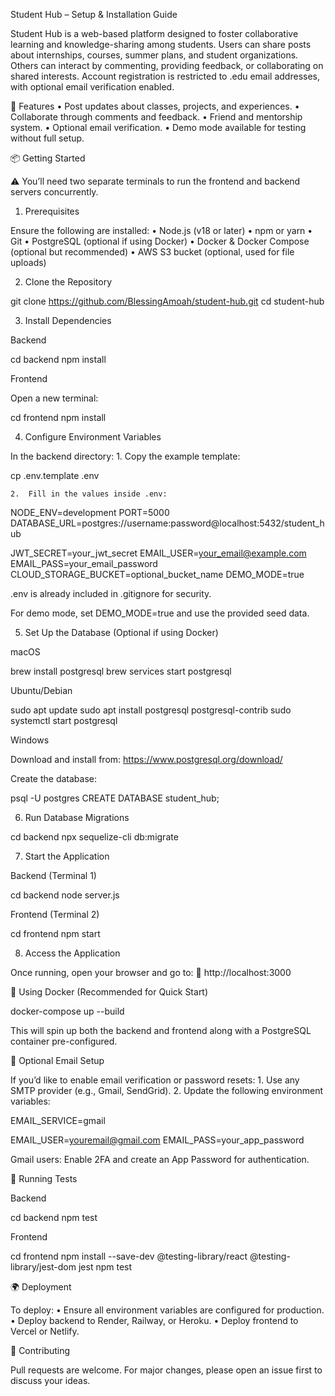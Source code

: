 Student Hub – Setup & Installation Guide

Student Hub is a web-based platform designed to foster collaborative learning and knowledge-sharing among students. Users can share posts about internships, courses, summer plans, and student organizations. Others can interact by commenting, providing feedback, or collaborating on shared interests. Account registration is restricted to .edu email addresses, with optional email verification enabled.


🚀 Features
	•	Post updates about classes, projects, and experiences.
	•	Collaborate through comments and feedback.
	•	Friend and mentorship system.
	•	Optional email verification.
	•	Demo mode available for testing without full setup.

📦 Getting Started

⚠️ You’ll need two separate terminals to run the frontend and backend servers concurrently.

1. Prerequisites

Ensure the following are installed:
	•	Node.js (v18 or later)
	•	npm or yarn
	•	Git
	•	PostgreSQL (optional if using Docker)
	•	Docker & Docker Compose (optional but recommended)
	•	AWS S3 bucket (optional, used for file uploads)

2. Clone the Repository

git clone https://github.com/BlessingAmoah/student-hub.git
cd student-hub


3. Install Dependencies

Backend

cd backend
npm install

Frontend

Open a new terminal:

cd frontend
npm install

4. Configure Environment Variables

In the backend directory:
	1.	Copy the example template:

cp .env.template .env

	2.	Fill in the values inside .env:

NODE_ENV=development
PORT=5000
DATABASE_URL=postgres://username:password@localhost:5432/student_hub

JWT_SECRET=your_jwt_secret
EMAIL_USER=your_email@example.com
EMAIL_PASS=your_email_password
CLOUD_STORAGE_BUCKET=optional_bucket_name
DEMO_MODE=true

.env is already included in .gitignore for security.

For demo mode, set DEMO_MODE=true and use the provided seed data.


5. Set Up the Database (Optional if using Docker)

macOS

brew install postgresql
brew services start postgresql

Ubuntu/Debian

sudo apt update
sudo apt install postgresql postgresql-contrib
sudo systemctl start postgresql

Windows

Download and install from: https://www.postgresql.org/download/

Create the database:

psql -U postgres
CREATE DATABASE student_hub;


6. Run Database Migrations

cd backend
npx sequelize-cli db:migrate


7. Start the Application

Backend (Terminal 1)

cd backend
node server.js

Frontend (Terminal 2)

cd frontend
npm start


8. Access the Application

Once running, open your browser and go to:
🔗 http://localhost:3000

🐳 Using Docker (Recommended for Quick Start)

docker-compose up --build

This will spin up both the backend and frontend along with a PostgreSQL container pre-configured.

📮 Optional Email Setup

If you’d like to enable email verification or password resets:
	1.	Use any SMTP provider (e.g., Gmail, SendGrid).
	2.	Update the following environment variables:

EMAIL_SERVICE=gmail

EMAIL_USER=youremail@gmail.com
EMAIL_PASS=your_app_password

Gmail users: Enable 2FA and create an App Password for authentication.

🧪 Running Tests

Backend

cd backend
npm test

Frontend

cd frontend
npm install --save-dev @testing-library/react @testing-library/jest-dom jest
npm test


🌍 Deployment

To deploy:
	•	Ensure all environment variables are configured for production.
	•	Deploy backend to Render, Railway, or Heroku.
	•	Deploy frontend to Vercel or Netlify.

🤝 Contributing

Pull requests are welcome. For major changes, please open an issue first to discuss your ideas.
